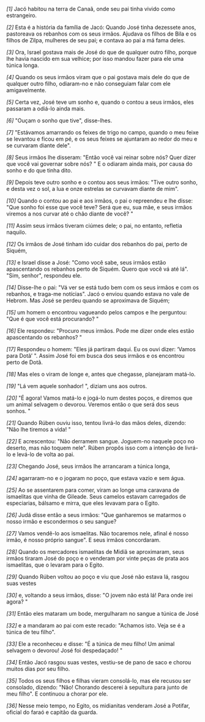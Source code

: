 *[1]* Jacó habitou na terra de Canaã, onde seu pai tinha vivido como estrangeiro.

*[2]* Esta é a história da família de Jacó: Quando José tinha dezessete anos, pastoreava os rebanhos com os seus irmãos. Ajudava os filhos de Bila e os filhos de Zilpa, mulheres de seu pai; e contava ao pai a má fama deles.

*[3]* Ora, Israel gostava mais de José do que de qualquer outro filho, porque lhe havia nascido em sua velhice; por isso mandou fazer para ele uma túnica longa.

*[4]* Quando os seus irmãos viram que o pai gostava mais dele do que de qualquer outro filho, odiaram-no e não conseguiam falar com ele amigavelmente.

*[5]* Certa vez, José teve um sonho e, quando o contou a seus irmãos, eles passaram a odiá-lo ainda mais.

*[6]* "Ouçam o sonho que tive", disse-lhes.

*[7]* "Estávamos amarrando os feixes de trigo no campo, quando o meu feixe se levantou e ficou em pé, e os seus feixes se ajuntaram ao redor do meu e se curvaram diante dele".

*[8]* Seus irmãos lhe disseram: "Então você vai reinar sobre nós? Quer dizer que você vai governar sobre nós? " E o odiaram ainda mais, por causa do sonho e do que tinha dito.

*[9]* Depois teve outro sonho e o contou aos seus irmãos: "Tive outro sonho, e desta vez o sol, a lua e onze estrelas se curvavam diante de mim".

*[10]* Quando o contou ao pai e aos irmãos, o pai o repreendeu e lhe disse: "Que sonho foi esse que você teve? Será que eu, sua mãe, e seus irmãos viremos a nos curvar até o chão diante de você? "

*[11]* Assim seus irmãos tiveram ciúmes dele; o pai, no entanto, refletia naquilo.

*[12]* Os irmãos de José tinham ido cuidar dos rebanhos do pai, perto de Siquém,

*[13]* e Israel disse a José: "Como você sabe, seus irmãos estão apascentando os rebanhos perto de Siquém. Quero que você vá até lá". "Sim, senhor", respondeu ele.

*[14]* Disse-lhe o pai: "Vá ver se está tudo bem com os seus irmãos e com os rebanhos, e traga-me notícias". Jacó o enviou quando estava no vale de Hebrom. Mas José se perdeu quando se aproximava de Siquém;

*[15]* um homem o encontrou vagueando pelos campos e lhe perguntou: "Que é que você está procurando? "

*[16]* Ele respondeu: "Procuro meus irmãos. Pode me dizer onde eles estão apascentando os rebanhos? "

*[17]* Respondeu o homem: "Eles já partiram daqui. Eu os ouvi dizer: ‘Vamos para Dotã’ ". Assim José foi em busca dos seus irmãos e os encontrou perto de Dotã.

*[18]* Mas eles o viram de longe e, antes que chegasse, planejaram matá-lo.

*[19]* "Lá vem aquele sonhador! ", diziam uns aos outros.

*[20]* "É agora! Vamos matá-lo e jogá-lo num destes poços, e diremos que um animal selvagem o devorou. Veremos então o que será dos seus sonhos. "

*[21]* Quando Rúben ouviu isso, tentou livrá-lo das mãos deles, dizendo: "Não lhe tiremos a vida! "

*[22]* E acrescentou: "Não derramem sangue. Joguem-no naquele poço no deserto, mas não toquem nele". Rúben propôs isso com a intenção de livrá-lo e levá-lo de volta ao pai.

*[23]* Chegando José, seus irmãos lhe arrancaram a túnica longa,

*[24]* agarraram-no e o jogaram no poço, que estava vazio e sem água.

*[25]* Ao se assentarem para comer, viram ao longe uma caravana de ismaelitas que vinha de Gileade. Seus camelos estavam carregados de especiarias, bálsamo e mirra, que eles levavam para o Egito.

*[26]* Judá disse então a seus irmãos: "Que ganharemos se matarmos o nosso irmão e escondermos o seu sangue?

*[27]* Vamos vendê-lo aos ismaelitas. Não tocaremos nele, afinal é nosso irmão, é nosso próprio sangue". E seus irmãos concordaram.

*[28]* Quando os mercadores ismaelitas de Midiã se aproximaram, seus irmãos tiraram José do poço e o venderam por vinte peças de prata aos ismaelitas, que o levaram para o Egito.

*[29]* Quando Rúben voltou ao poço e viu que José não estava lá, rasgou suas vestes

*[30]* e, voltando a seus irmãos, disse: "O jovem não está lá! Para onde irei agora? "

*[31]* Então eles mataram um bode, mergulharam no sangue a túnica de José

*[32]* e a mandaram ao pai com este recado: "Achamos isto. Veja se é a túnica de teu filho".

*[33]* Ele a reconheceu e disse: "É a túnica de meu filho! Um animal selvagem o devorou! José foi despedaçado! "

*[34]* Então Jacó rasgou suas vestes, vestiu-se de pano de saco e chorou muitos dias por seu filho.

*[35]* Todos os seus filhos e filhas vieram consolá-lo, mas ele recusou ser consolado, dizendo: "Não! Chorando descerei à sepultura para junto de meu filho". E continuou a chorar por ele.

*[36]* Nesse meio tempo, no Egito, os midianitas venderam José a Potifar, oficial do faraó e capitão da guarda.

